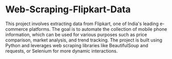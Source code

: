 # Web-Scraping-Flipkart-Data
This project involves extracting data from Flipkart, one of India's leading e-commerce platforms. The goal is to automate the collection of mobile phone information, which can be used for various purposes such as price comparison, market analysis, and trend tracking. The project is built using Python and leverages web scraping libraries like BeautifulSoup and requests, or Selenium for more dynamic interactions.
